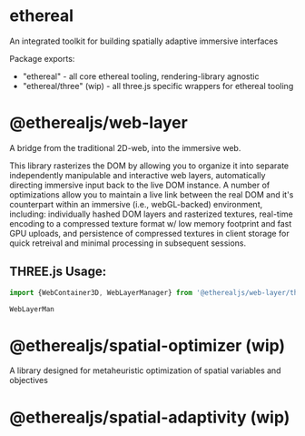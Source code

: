 # ethereal

An integrated toolkit for building spatially adaptive immersive interfaces

Package exports:
- "ethereal" - all core ethereal tooling, rendering-library agnostic
- "ethereal/three" (wip) - all three.js specific wrappers for ethereal tooling
# @etherealjs/web-layer

A bridge from the traditional 2D-web, into the immersive web. 

This library rasterizes the DOM by allowing you to organize it into separate independently manipulable and interactive web layers, automatically directing immersive input back to the live DOM instance. A number of optimizations allow you to maintain a live link between the real DOM and it's counterpart within an immersive (i.e., webGL-backed) environment, including: individually hashed DOM layers and rasterized textures, real-time encoding to a compressed texture format w/ low memory footprint and fast GPU uploads, and persistence of compressed textures in client storage for quick retreival and minimal processing in subsequent sessions. 
## THREE.js Usage:
```ts
import {WebContainer3D, WebLayerManager} from '@etherealjs/web-layer/three'

WebLayerMan
```


# @etherealjs/spatial-optimizer (wip)

A library designed for metaheuristic optimization of spatial variables and objectives

# @etherealjs/spatial-adaptivity (wip)

